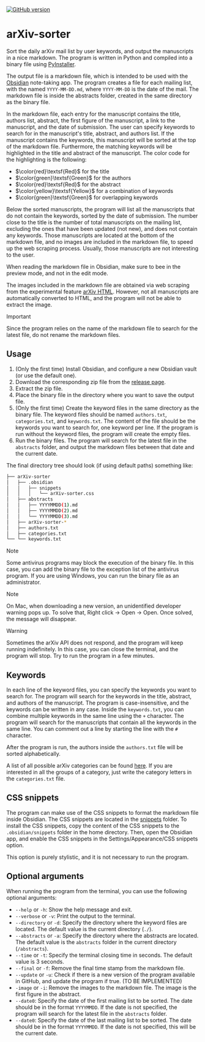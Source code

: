[![GitHub version](https://badge.fury.io/gh/Davtax%2FarXiv-sorter.svg)](https://github.com/Davtax/arXiv-sorter/releases/latest)

# arXiv-sorter

Sort the daily arXiv mail list by user keywords, and output the manuscripts in a nice markdown.
The program is written in Python and compiled into a binary file using [PyInstaller](https://www.pyinstaller.org/).

The output file is a markdown file, which is intended to be used with the [Obsidian](https://obsidian.md/) note-taking
app.
The program creates a file for each mailing list, with the named `YYYY-MM-DD.md`, where `YYYY-MM-DD` is the date of the
mail.
The markdown file is inside the abstracts folder, created in the same directory as the binary file.

In the markdown file, each entry for the manuscript contains the title, authors list, abstract, the first figure of the
manuscript, a link to the manuscript, and the date of submission.
The user can specify keywords to search for in the manuscript's title, abstract, and authors list.
If the manuscript contains the keywords, this manuscript will be sorted at the top of the markdown file.
Furthermore, the matching keywords will be highlighted in the title and abstract of the manuscript.
The color code for the highlighting is the following:

- $\color{red}\textsf{Red}$ for the title
- $\color{green}\textsf{Green}$ for the authors
- $\color{red}\textsf{Red}$ for the abstract
- $\color{yellow}\textsf{Yellow}$ for a combination of keywords
- $\color{green}\textsf{Green}$ for overlapping keywords

Below the sorted manuscripts, the program will list all the manuscripts that do not contain the keywords, sorted by the
date of submission.
The number close to the title is the number of total manuscripts on the mailing list, excluding the ones that have been
updated (not new), and does not contain any keywords.
Those manuscripts are located at the bottom of the markdown file, and no images are included in the markdown file, to
speed up the web scraping process.
Usually, those manuscripts are not interesting to the user.

When reading the markdown file in Obsidian, make sure to bee in the preview mode, and not in the edit mode.

The images included in the markdown file are obtained via web scraping from the experimental
feature [arXiv HTML](https://info.arxiv.org/about/accessible_HTML.html).
However, not all manuscripts are automatically converted to HTML, and the program will not be able to extract the
image.

> [!IMPORTANT]  
> Since the program relies on the name of the markdown file to search for the latest file, do not rename the markdown
> files.

## Usage

1. (Only the first time) Install Obsidian, and configure a new Obsidian vault (or use the default one).
2. Download the corresponding zip file from the [release page](https://github.com/Davtax/arXiv-sorter/releases).
3. Extract the zip file.
4. Place the binary file in the directory where you want to save the output file.
5. (Only the first time) Create the keyword files in the same directory as the binary file. The keyword files should be
   named `authors.txt`, `categories.txt`, and `keywords.txt`. The content of the file should be the keywords you want
   to search for, one keyword per line. If the program is run without the keyword files, the program will create the
   empty files.
6. Run the binary files. The program will search for the latest file in the `abstracts` folder, and output the markdown
   files between that date and the current date.

The final directory tree should look (if using default paths) something like:
```bash
├── arXiv-sorter
│   ├── .obsidian
│   │   ├── snippets
│   │   │   └── arXiv-sorter.css  
│   ├── abstracts
│   │   ├── YYYYMMDD(1).md
│   │   ├── YYYYMMDD(2).md
│   │   └── YYYYMMDD(3).md
│   ├── arXiv-sorter-*
│   ├── authors.txt
│   ├── categories.txt
└── └── keywords.txt

```

> [!NOTE]  
> Some antivirus programs may block the execution of the binary file.
> In this case, you can add the binary file to the exception list of the antivirus program.
> If you are using Windows, you can run the binary file as an administrator.

> [!NOTE]  
> On Mac, when downloading a new version, an unidentified developer warning pops up.
> To solve that, Right click -> Open -> Open.
> Once solved, the message will disappear.

> [!WARNING]  
> Sometimes the arXiv API does not respond, and the program will keep running indefinitely. In this case, you can close
> the terminal, and the program will stop. Try to run the program in a few minutes.

## Keywords

In each line of the keyword files, you can specify the keywords you want to search for.
The program will search for the keywords in the title, abstract, and authors of the manuscript.
The program is case-insensitive, and the keywords can be written in any case.
Inside the `keywords.txt`, you can combine multiple keywords in the same line using the `+` character.
The program will search for the manuscripts that contain all the keywords in the same line.
You can comment out a line by starting the line with the `#` character.

After the program is run, the authors inside the `authors.txt` file will be sorted alphabetically.

A list of all possible arXiv categories can be found [here](https://arxiv.org/category_taxonomy).
If you are interested in all the groups of a category, just write the category letters in the `categories.txt` file.

## CSS snippets

The program can make use of the CSS snippets to format the markdown file inside Obsidian.
The CSS snippets are located in the [snippets](https://github.com/Davtax/arXiv-sorter/tree/main/snippets) folder.
To install the CSS snippets, copy the content of the CSS snippets to the `.obsidian/snippets` folder in the home
directory.
Then, open the Obsidian app, and enable the CSS snippets in the Settings/Appearance/CSS snippets option.

This option is purely stylistic, and it is not necessary to run the program.

## Optional arguments

When running the program from the terminal, you can use the following optional arguments:

- `--help` or `-h`: Show the help message and exit.
- `--verbose` or `-v`: Print the output to the terminal.
- `--directory` or `-d`: Specify the directory where the keyword files are located. The default value is the current
  directory (`./`).
- `--abstracts` or `-a`: Specify the directory where the abstracts are located. The default value is the `abstracts`
  folder in the current directory (`/abstracts`).
- `--time` or `-t`: Specify the terminal closing time in seconds. The default value is 3 seconds.
- `--final` or `-f`: Remove the final time stamp from the markdown file.
- `--update` or `-u`: Check if there is a new version of the program available in GitHub, and update the program if
  true. (TO BE IMPLEMENTED)
- `-image` or `-i`: Remove the images to the markdown file. The image is the first figure in the abstract.
- `--date0`: Specify the date of the first mailing list to be sorted. The date should be in the format `YYYYMMDD`. If the
  date is not specified, the program will search for the latest file in the `abstracts` folder.
- `--date0`: Specify the date of the last mailing list to be sorted. The date should be in the format `YYYYMMDD`. If the
  date is not specified, this will be the current date.
